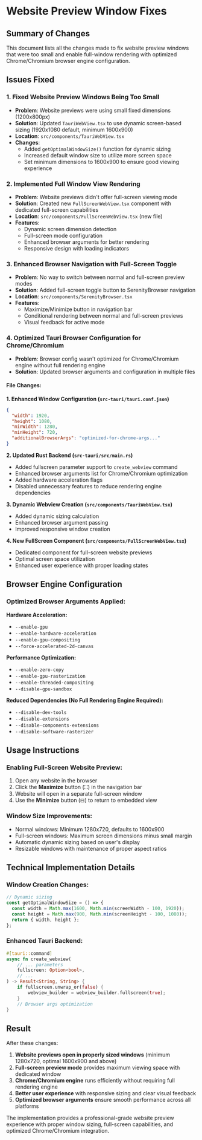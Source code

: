 # Website Preview Window Fixes

## Summary of Changes

This document lists all the changes made to fix website preview windows that were too small and enable full-window rendering with optimized Chrome/Chromium browser engine configuration.

## Issues Fixed

### 1. Fixed Website Preview Windows Being Too Small
- **Problem**: Website previews were using small fixed dimensions (1200x800px)
- **Solution**: Updated `TauriWebView.tsx` to use dynamic screen-based sizing (1920x1080 default, minimum 1600x900)
- **Location**: `src/components/TauriWebView.tsx`
- **Changes**:
  - Added `getOptimalWindowSize()` function for dynamic sizing
  - Increased default window size to utilize more screen space
  - Set minimum dimensions to 1600x900 to ensure good viewing experience

### 2. Implemented Full Window View Rendering
- **Problem**: Website previews didn't offer full-screen viewing mode
- **Solution**: Created new `FullScreenWebView.tsx` component with dedicated full-screen capabilities
- **Location**: `src/components/FullScreenWebView.tsx` (new file)
- **Features**:
  - Dynamic screen dimension detection
  - Full-screen mode configuration
  - Enhanced browser arguments for better rendering
  - Responsive design with loading indicators

### 3. Enhanced Browser Navigation with Full-Screen Toggle
- **Problem**: No way to switch between normal and full-screen preview modes
- **Solution**: Added full-screen toggle button to SerenityBrowser navigation
- **Location**: `src/components/SerenityBrowser.tsx`
- **Features**:
  - Maximize/Minimize button in navigation bar
  - Conditional rendering between normal and full-screen previews
  - Visual feedback for active mode

### 4. Optimized Tauri Browser Configuration for Chrome/Chromium
- **Problem**: Browser config wasn't optimized for Chrome/Chromium engine without full rendering engine
- **Solution**: Updated browser arguments and configuration in multiple files

#### File Changes:

**1. Enhanced Window Configuration (`src-tauri/tauri.conf.json`)**
```json
{
  "width": 1920,
  "height": 1080,
  "minWidth": 1280,
  "minHeight": 720,
  "additionalBrowserArgs": "optimized-for-chrome-args..."
}
```

**2. Updated Rust Backend (`src-tauri/src/main.rs`)**
- Added fullscreen parameter support to `create_webview` command
- Enhanced browser arguments list for Chrome/Chromium optimization
- Added hardware acceleration flags
- Disabled unnecessary features to reduce rendering engine dependencies

**3. Dynamic Webview Creation (`src/components/TauriWebView.tsx`)**
- Added dynamic sizing calculation
- Enhanced browser argument passing
- Improved responsive window creation

**4. New FullScreen Component (`src/components/FullScreenWebView.tsx`)**
- Dedicated component for full-screen website previews
- Optimal screen space utilization
- Enhanced user experience with proper loading states

## Browser Engine Configuration

### Optimized Browser Arguments Applied:

**Hardware Acceleration:**
- `--enable-gpu`
- `--enable-hardware-acceleration`
- `--enable-gpu-compositing`
- `--force-accelerated-2d-canvas`

**Performance Optimization:**
- `--enable-zero-copy`
- `--enable-gpu-rasterization`
- `--enable-threaded-compositing`
- `--disable-gpu-sandbox`

**Reduced Dependencies (No Full Rendering Engine Required):**
- `--disable-dev-tools`
- `--disable-extensions`
- `--disable-components-extensions`
- `--disable-software-rasterizer`

## Usage Instructions

### Enabling Full-Screen Website Preview:

1. Open any website in the browser
2. Click the **Maximize** button (⛶) in the navigation bar
3. Website will open in a separate full-screen window
4. Use the **Minimize** button (⊟) to return to embedded view

### Window Size Improvements:

- Normal windows: Minimum 1280x720, defaults to 1600x900
- Full-screen windows: Maximum screen dimensions minus small margin
- Automatic dynamic sizing based on user's display
- Resizable windows with maintenance of proper aspect ratios

## Technical Implementation Details

### Window Creation Changes:
```typescript
// Dynamic sizing
const getOptimalWindowSize = () => {
  const width = Math.max(1600, Math.min(screenWidth - 100, 1920));
  const height = Math.max(900, Math.min(screenHeight - 100, 1080));
  return { width, height };
};
```

### Enhanced Tauri Backend:
```rust
#[tauri::command]
async fn create_webview(
    // ... parameters
    fullscreen: Option<bool>,
    // ...
) -> Result<String, String> {
    if fullscreen.unwrap_or(false) {
        webview_builder = webview_builder.fullscreen(true);
    }
    // Browser args optimization
}
```

## Result

After these changes:
1. **Website previews open in properly sized windows** (minimum 1280x720, optimal 1600x900 and above)
2. **Full-screen preview mode** provides maximum viewing space with dedicated window
3. **Chrome/Chromium engine** runs efficiently without requiring full rendering engine
4. **Better user experience** with responsive sizing and clear visual feedback
5. **Optimized browser arguments** ensure smooth performance across all platforms

The implementation provides a professional-grade website preview experience with proper window sizing, full-screen capabilities, and optimized Chrome/Chromium integration.
